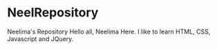 # NeelRepository
Neelima's Repository
Hello all,
Neelima Here. I like to learn HTML, CSS, Javascript and JQuery.
